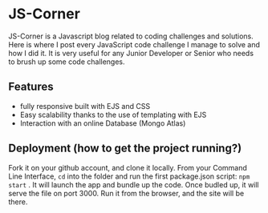 # JS-Corner
JS-Corner is a Javascript blog related to coding challenges and solutions. Here is where I post every JavaScript code challenge I manage to solve and how I did it. 
It is very useful for any Junior Developer or Senior who needs to brush up some code challenges.

## Features
- fully responsive built with EJS and CSS
- Easy scalability thanks to the use of templating with EJS
- Interaction with an online Database (Mongo Atlas)

## Deployment (how to get the project running?)
Fork it on your github account, and clone it locally.
From your Command Line Interface, ``cd`` into the folder and run the first package.json script: ``npm start`` . It will launch the app and bundle up the code.
Once budled up, it will serve the file on port 3000. Run it from the browser, and the site will be there.
